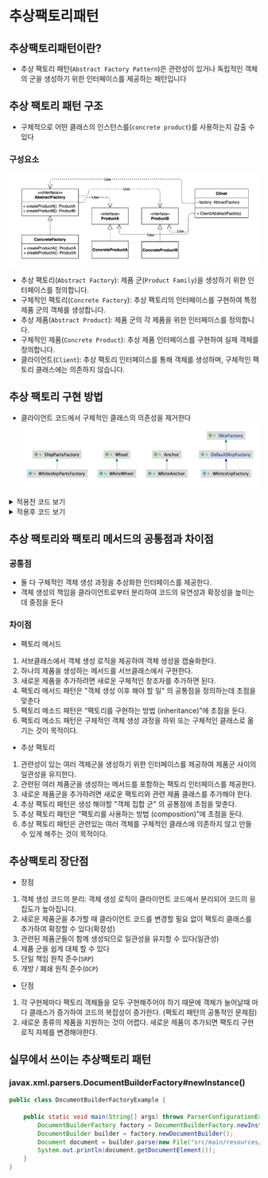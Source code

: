 # 추상팩토리패턴

## 추상팩토리패턴이란?

- 추상 팩토리 패턴(`Abstract Factory Pattern`)은 관련성이 있거나 독립적인 객체의 군을 생성하기 위한
인터페이스를 제공하는 패턴입니다

## 추상 팩토리 패턴 구조
 - 구체적으로 어떤 클래스의 인스턴스를(`concrete product`)를 사용하는지 감출 수 있다
### 구성요소
![img.png](structure.png)

- 추상 팩토리(`Abstract Factory`): 제품 군(`Product Family`)을 생성하기 위한 인터페이스를 정의합니다.
- 구체적인 팩토리(`Concrete Factory`): 추상 팩토리의 인터페이스를 구현하여 특정 제품 군의 객체를 생성합니다.
- 추상 제품(`Abstract Product`): 제품 군의 각 제품을 위한 인터페이스를 정의합니다.
- 구체적인 제품(`Concrete Product`): 추상 제품 인터페이스를 구현하여 실제 객체를 정의합니다.
- 클라이언트(`Client`): 추상 팩토리 인터페이스를 통해 객체를 생성하며, 구체적인 팩토리 클래스에는 의존하지 않습니다.

## 추상 팩토리 구현 방법
- 클라이언트 코드에서 구체적인 클래스의 의존성을 제거한다
![img.png](implement.png)

<details>
<summary>적용전 코드 보기</summary>

### WhiteAnchor
``` java
public class WhiteAnchor implements Anchor {
}
```

### WhiteshipFactory
``` java
public class WhiteshipFactory extends DefaultShipFactory {

    @Override
    public Ship createShip() {
        Ship ship = new Whiteship();
        ship.setAnchor(new WhiteAnchor());
        ship.setWheel(new WhiteWheel());
        return ship;
    }
}
```
### WhiteWheel
``` java
public class WhiteWheel implements Wheel {
}
```

</details>


<details>
<summary>적용후 코드 보기</summary>


### Anchor
```java
public interface Anchor {
}
```

### ShipInventory
```java
public class ShipInventory {

    public static void main(String[] args) {
        ShipFactory shipFactory = new WhiteshipFactory(new WhiteshipPartsFactory());
        Ship ship = shipFactory.createShip();
        System.out.println(ship.getAnchor().getClass());
        System.out.println(ship.getWheel().getClass());
    }
}
```

### Ship
```java
public class Ship {

    private String name;

    private String color;

    private String logo;

    private Wheel wheel;

    private Anchor anchor;

    public String getName() {
        return name;
    }

    public void setName(String name) {
        this.name = name;
    }

    public String getColor() {
        return color;
    }

    public void setColor(String color) {
        this.color = color;
    }

    public String getLogo() {
        return logo;
    }

    public void setLogo(String logo) {
        this.logo = logo;
    }

    @Override
    public String toString() {
        return "Ship{" +
                "name='" + name + '\'' +
                ", color='" + color + '\'' +
                ", logo='" + logo + '\'' +
                '}';
    }

    public Wheel getWheel() {
        return wheel;
    }

    public void setWheel(Wheel wheel) {
        this.wheel = wheel;
    }

    public Anchor getAnchor() {
        return anchor;
    }

    public void setAnchor(Anchor anchor) {
        this.anchor = anchor;
    }
}
```

### ShipFactory
```java
public interface ShipFactory {

    default Ship orderShip(String name, String email) {
        validate(name, email);
        prepareFor(name);
        Ship ship = createShip();
        sendEmailTo(email, ship);
        return ship;
    }

    void sendEmailTo(String email, Ship ship);

    Ship createShip();

    private void validate(String name, String email) {
        if (name == null || name.isBlank()) {
            throw new IllegalArgumentException("배 이름을 지어주세요.");
        }
        if (email == null || email.isBlank()) {
            throw new IllegalArgumentException("연락처를 남겨주세요.");
        }
    }

    private void prepareFor(String name) {
        System.out.println(name + " 만들 준비 중");
    }

}
```

### ShipPartsFactory
```java
public interface ShipPartsFactory {

    Anchor createAnchor();

    Wheel createWheel();

}

```

### Wheel
```java
public interface Wheel {
}
```

### WhiteAnchorPro
```java
public class WhiteAnchorPro implements Anchor{
}
```

### WhitePartsProFactory
```java
public class WhitePartsProFactory implements ShipPartsFactory {
    @Override
    public Anchor createAnchor() {
        return new WhiteAnchorPro();
    }

    @Override
    public Wheel createWheel() {
        return new WhiteWheelPro();
    }
}
```

### WhiteshipFactory
```java
public class WhiteshipFactory extends DefaultShipFactory {

    private ShipPartsFactory shipPartsFactory;

    public WhiteshipFactory(ShipPartsFactory shipPartsFactory) {
        this.shipPartsFactory = shipPartsFactory;
    }

    @Override
    public Ship createShip() {
        Ship ship = new Whiteship();
        ship.setAnchor(shipPartsFactory.createAnchor());
        ship.setWheel(shipPartsFactory.createWheel());
        return ship;
    }
}
```

### WhiteshipPartsFactory
```java
public class WhiteshipPartsFactory implements ShipPartsFactory {

    @Override
    public Anchor createAnchor() {
        return new WhiteAnchor();
    }

    @Override
    public Wheel createWheel() {
        return new WhiteWheel();
    }
}

```

### WhiteWheelPro
```java
public class WhiteWheelPro implements Wheel {
}

```
</details>

## 추상 팩토리와 팩토리 메서드의 공통점과 차이점

### 공통점
- 둘 다 구체적인 객체 생성 과정을 추상화한 인터페이스를 제공한다.
- 객체 생성의 책임을 클라이언트로부터 분리하여 코드의 유연성과 확장성을 높이는 데 중점을 둔다

### 차이점


- 팩토리 메서드
1. 서브클래스에서 객체 생성 로직을 제공하여 객체 생성을 캡슐화한다.
2. 하나의 제품을 생성하는 메서드를 서브클래스에서 구현한다.
3. 새로운 제품을 추가하려면 새로운 구체적인 창조자를 추가하면 된다.
4. 팩토리 메서드 패턴은 "객체 생성 이후 해야 할 일" 의 공통점을 정의하는데 초점을 맞춘다
5. 팩토리 메소드 패턴은 “팩토리를 구현하는 방법 (inheritance)”에 초점을 둔다.
6. 팩토리 메소드 패턴은 구체적인 객체 생성 과정을 하위 또는 구체적인 클래스로 옮기는 것이 목적이다.

- 추상 팩토리
1. 관련성이 있는 여러 객체군을 생성하기 위한 인터페이스를 제공하여 제품군 사이의 일관성을 유지한다.
2. 관련된 여러 제품군을 생성하는 메서드를 포함하는 팩토리 인터페이스를 제공한다.
3. 새로운 제품군을 추가하려면 새로운 팩토리와 관련 제품 클래스를 추가해야 한다.
4. 추상 팩토리 패턴은 생성 해야할 "객체 집합 군" 의 공통점에 초점을 맞춘다.
5. 추상 팩토리 패턴은 “팩토리를 사용하는 방법 (composition)”에 초점을 둔다.
6. 추상 팩토리 패턴은 관련있는 여러 객체를 구체적인 클래스에 의존하지 않고 만들 수 있게 해주는 것이 목적이다.

## 추상팩토리 장단점
- 장점
1. 객체 생성 코드의 분리: 객체 생성 로직이 클라이언트 코드에서 분리되어 코드의 응집도가 높아집니다.
2. 새로운 제품군을 추가할 때 클라이언트 코드를 변경할 필요 없이 팩토리 클래스를 추가하여 확장할 수 있다(확장성)
3. 관련된 제품군들이 함께 생성되므로 일관성을 유지할 수 있다(일관성)
4. 제품 군을 쉽게 대체 할 수 있다
5. 단일 책임 원칙 준수(`SRP`)
6. 개방 / 폐쇄 원칙 준수(`OCP`)

- 단점
1. 각 구현체마다 팩토리 객체들을 모두 구현해주어야 하기 때문에 객체가 늘어날때 마다 클래스가 증가하여 코드의 복잡성이 증가한다. (팩토리 패턴의 공통적인 문제점)
2. 새로운 종류의 제품을 지원하는 것이 어렵다. 새로운 제품이 추가되면 팩토리 구현 로직 자체를 변경해야한다.

## 실무에서 쓰이는 추상팩토리 패턴

###  javax.xml.parsers.DocumentBuilderFactory#newInstance()

```java
public class DocumentBuilderFactoryExample {

    public static void main(String[] args) throws ParserConfigurationException, IOException, SAXException {
        DocumentBuilderFactory factory = DocumentBuilderFactory.newInstance();
        DocumentBuilder builder = factory.newDocumentBuilder();
        Document document = builder.parse(new File("src/main/resources/config.xml"));
        System.out.println(document.getDocumentElement());
    }
}

```